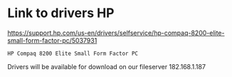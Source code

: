 # Link to drivers HP

https://support.hp.com/us-en/drivers/selfservice/hp-compaq-8200-elite-small-form-factor-pc/5037931

```
HP Compaq 8200 Elite Small Form Factor PC
```


Drivers will be available for download on our fileserver 182.168.1.187
